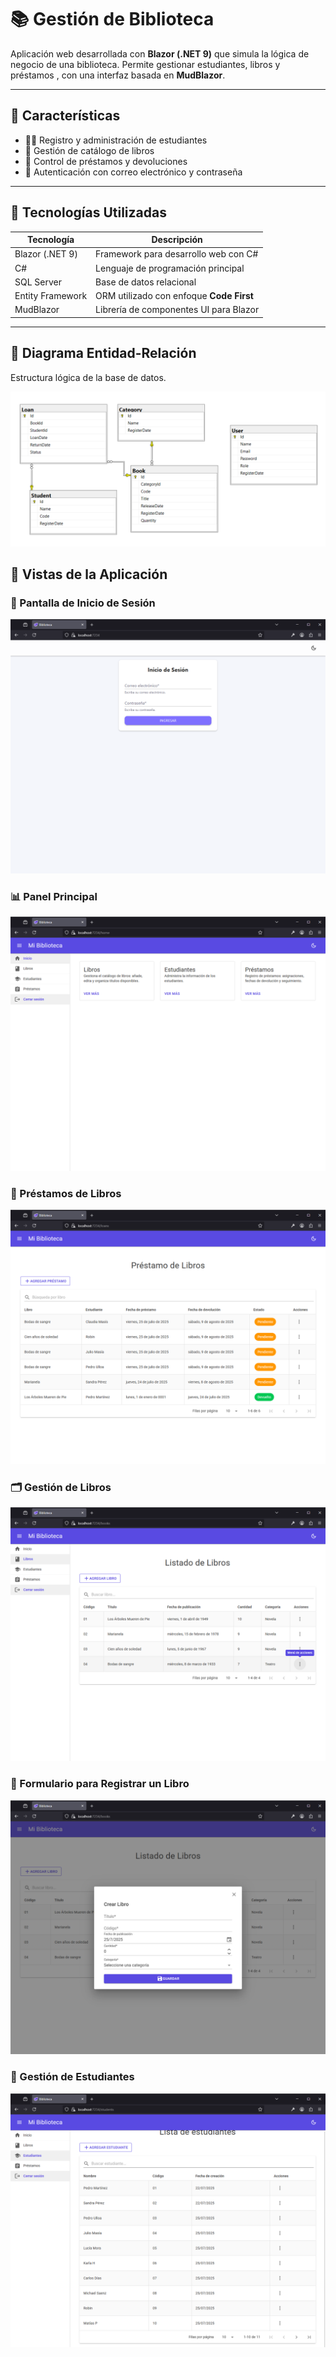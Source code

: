 # 📚 Gestión de Biblioteca

Aplicación web desarrollada con **Blazor (.NET 9)** que simula la lógica de negocio de una biblioteca. Permite gestionar estudiantes, libros y préstamos , con una interfaz basada en **MudBlazor**.

---

## 🚀 Características

- 👩‍🏫 Registro y administración de estudiantes
- 📖 Gestión de catálogo de libros
- 🔁 Control de préstamos y devoluciones
- 🔐 Autenticación con correo electrónico y contraseña

---

## 🧰 Tecnologías Utilizadas

| Tecnología         | Descripción                                     |
|--------------------|-------------------------------------------------|
| Blazor (.NET 9)    | Framework para desarrollo web con C#            |
| C#                 | Lenguaje de programación principal              |
| SQL Server         | Base de datos relacional                        |
| Entity Framework   | ORM utilizado con enfoque **Code First**        |
| MudBlazor          | Librería de componentes UI para Blazor          |

---

## 🧩 Diagrama Entidad-Relación

Estructura lógica de la base de datos.

![Diagrama E-R](https://raw.githubusercontent.com/tetohc/MediaResources/refs/heads/main/images/covers/library-blazor/diagram_bd.png)

## 🧪 Vistas de la Aplicación

### 🔐 Pantalla de Inicio de Sesión
![Login](https://raw.githubusercontent.com/tetohc/MediaResources/refs/heads/main/images/covers/library-blazor/login.png)

### 📊 Panel Principal
![Dashboard](https://raw.githubusercontent.com/tetohc/MediaResources/refs/heads/main/images/covers/library-blazor/home.png)

### 🔄 Préstamos de Libros
![Books](https://raw.githubusercontent.com/tetohc/MediaResources/refs/heads/main/images/covers/library-blazor/loans.png)

### 🗂️ Gestión de Libros
![Books](https://raw.githubusercontent.com/tetohc/MediaResources/refs/heads/main/images/covers/library-blazor/books.png)

### 📝 Formulario para Registrar un Libro
![Books](https://raw.githubusercontent.com/tetohc/MediaResources/refs/heads/main/images/covers/library-blazor/create_book.png)

### 👥 Gestión de Estudiantes
![Books](https://raw.githubusercontent.com/tetohc/MediaResources/refs/heads/main/images/covers/library-blazor/students.png)
